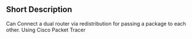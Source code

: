 ## Short Description
Can Connect a dual router via redistribution for passing a package to each other. Using Cisco Packet Tracer
